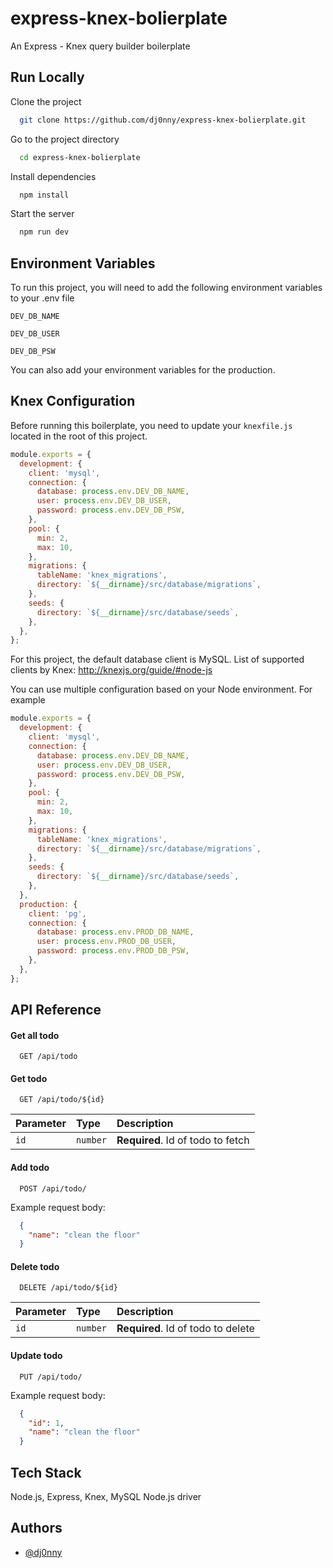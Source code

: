 
# express-knex-bolierplate

An Express - Knex query builder boilerplate


## Run Locally

Clone the project

```bash
  git clone https://github.com/dj0nny/express-knex-bolierplate.git
```

Go to the project directory

```bash
  cd express-knex-bolierplate
```

Install dependencies

```bash
  npm install
```

Start the server

```bash
  npm run dev
```


## Environment Variables

To run this project, you will need to add the following environment variables to your .env file

`DEV_DB_NAME`

`DEV_DB_USER`

`DEV_DB_PSW`

You can also add your environment variables for the production.
## Knex Configuration

Before running this boilerplate, you need to update your `knexfile.js` located in the root of this project.

```javascript
module.exports = {
  development: {
    client: 'mysql',
    connection: {
      database: process.env.DEV_DB_NAME,
      user: process.env.DEV_DB_USER,
      password: process.env.DEV_DB_PSW,
    },
    pool: {
      min: 2,
      max: 10,
    },
    migrations: {
      tableName: 'knex_migrations',
      directory: `${__dirname}/src/database/migrations`,
    },
    seeds: {
      directory: `${__dirname}/src/database/seeds`,
    },
  },
};
```
For this project, the default database client is MySQL. List of supported clients by Knex: http://knexjs.org/guide/#node-js

You can use multiple configuration based on your Node environment. For example

```javascript
module.exports = {
  development: {
    client: 'mysql',
    connection: {
      database: process.env.DEV_DB_NAME,
      user: process.env.DEV_DB_USER,
      password: process.env.DEV_DB_PSW,
    },
    pool: {
      min: 2,
      max: 10,
    },
    migrations: {
      tableName: 'knex_migrations',
      directory: `${__dirname}/src/database/migrations`,
    },
    seeds: {
      directory: `${__dirname}/src/database/seeds`,
    },
  },
  production: {
    client: 'pg',
    connection: {
      database: process.env.PROD_DB_NAME,
      user: process.env.PROD_DB_USER,
      password: process.env.PROD_DB_PSW,
    },
  },
};
```
## API Reference

#### Get all todo

```http
  GET /api/todo
```

#### Get todo

```http
  GET /api/todo/${id}
```

| Parameter | Type     | Description                       |
| :-------- | :------- | :-------------------------------- |
| `id`      | `number` | **Required**. Id of todo to fetch |

#### Add todo

```http
  POST /api/todo/
```

Example request body:

```json
  {
    "name": "clean the floor"
  }
```

#### Delete todo

```http
  DELETE /api/todo/${id}
```

| Parameter | Type     | Description                       |
| :-------- | :------- | :-------------------------------- |
| `id`      | `number` | **Required**. Id of todo to delete |

#### Update todo

```http
  PUT /api/todo/
```

Example request body:

```json
  {
    "id": 1,
    "name": "clean the floor"
  }
```
## Tech Stack

Node.js, Express, Knex, MySQL Node.js driver


## Authors

- [@dj0nny](https://github.com/dj0nny/)

